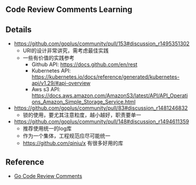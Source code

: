 ## Code Review Comments Learning

## Details

* https://github.com/goplus/community/pull/153#discussion_r1495351302
    * URI的设计非常讲究，需考虑最佳实践
    * 一些有价值的实践参考
        * Github API: https://docs.github.com/en/rest
        * Kubernetes API: https://kubernetes.io/docs/reference/generated/kubernetes-api/v1.29/#api-overview
        * Aws s3 API: https://docs.aws.amazon.com/AmazonS3/latest/API/API_Operations_Amazon_Simple_Storage_Service.html
* https://github.com/goplus/community/pull/83#discussion_r1481246832
    * 锁的使用，要尤其注意粒度，越小越好，职责要单一
* https://github.com/goplus/community/pull/148#discussion_r1494611359
    * 推荐使用统一的log库
    * 作为一个集体，工程规范应尽可能统一
    * https://github.com/qiniu/x 有很多好用的库






## Reference

* [Go Code Review Comments](https://go.dev/wiki/CodeReviewComments)
